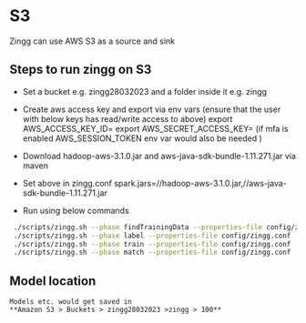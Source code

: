 # S3

Zingg can use AWS S3 as a source and sink

## Steps to run zingg on S3

* Set a bucket e.g. zingg28032023 and a folder inside it e.g. zingg

* Create aws access key and export via env vars (ensure that the user with below keys has read/write access to above)
	export AWS_ACCESS_KEY_ID=<access key id>
	export AWS_SECRET_ACCESS_KEY=<access key>
	(if mfa is enabled AWS_SESSION_TOKEN env var would also be needed )

* Download hadoop-aws-3.1.0.jar and aws-java-sdk-bundle-1.11.271.jar via maven

* Set above in zingg.conf
	spark.jars=/<location>/hadoop-aws-3.1.0.jar,/<location>/aws-java-sdk-bundle-1.11.271.jar

* Run using below commands

```bash
 ./scripts/zingg.sh --phase findTrainingData --properties-file config/zingg.conf  --conf examples/febrl/config.json --zinggDir  s3a://zingg28032023/zingg
 ./scripts/zingg.sh --phase label --properties-file config/zingg.conf  --conf examples/febrl/config.json --zinggDir  s3a://zingg28032023/zingg
 ./scripts/zingg.sh --phase train --properties-file config/zingg.conf  --conf examples/febrl/config.json --zinggDir  s3a://zingg28032023/zingg
 ./scripts/zingg.sh --phase match --properties-file config/zingg.conf  --conf examples/febrl/config.json --zinggDir  s3a://zingg28032023/zingg
 ```

 ## Model location
	Models etc. would get saved in 
	**Amazon S3 > Buckets > zingg28032023 >zingg > 100**
